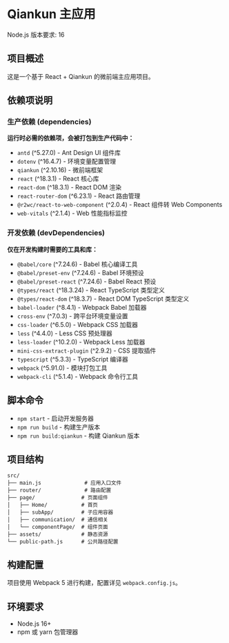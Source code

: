 # Qiankun 主应用

Node.js 版本要求: 16

## 项目概述

这是一个基于 React + Qiankun 的微前端主应用项目。

## 依赖项说明

### 生产依赖 (dependencies)

**运行时必需的依赖项，会被打包到生产代码中：**

- `antd` (^5.27.0) - Ant Design UI 组件库
- `dotenv` (^16.4.7) - 环境变量配置管理
- `qiankun` (^2.10.16) - 微前端框架
- `react` (^18.3.1) - React 核心库
- `react-dom` (^18.3.1) - React DOM 渲染
- `react-router-dom` (^6.23.1) - React 路由管理
- `@r2wc/react-to-web-component` (^2.0.4) - React 组件转 Web Components
- `web-vitals` (^2.1.4) - Web 性能指标监控

### 开发依赖 (devDependencies)

**仅在开发构建时需要的工具和库：**

- `@babel/core` (^7.24.6) - Babel 核心编译工具
- `@babel/preset-env` (^7.24.6) - Babel 环境预设
- `@babel/preset-react` (^7.24.6) - Babel React 预设
- `@types/react` (^18.3.24) - React TypeScript 类型定义
- `@types/react-dom` (^18.3.7) - React DOM TypeScript 类型定义
- `babel-loader` (^8.4.1) - Webpack Babel 加载器
- `cross-env` (^7.0.3) - 跨平台环境变量设置
- `css-loader` (^6.5.0) - Webpack CSS 加载器
- `less` (^4.4.0) - Less CSS 预处理器
- `less-loader` (^10.2.0) - Webpack Less 加载器
- `mini-css-extract-plugin` (^2.9.2) - CSS 提取插件
- `typescript` (^5.3.3) - TypeScript 编译器
- `webpack` (^5.91.0) - 模块打包工具
- `webpack-cli` (^5.1.4) - Webpack 命令行工具

## 脚本命令

- `npm start` - 启动开发服务器
- `npm run build` - 构建生产版本
- `npm run build:qiankun` - 构建 Qiankun 版本

## 项目结构

```
src/
├── main.js              # 应用入口文件
├── router/              # 路由配置
├── page/               # 页面组件
│   ├── Home/           # 首页
│   ├── subApp/         # 子应用容器
│   ├── communication/  # 通信相关
│   └── componentPage/  # 组件页面
├── assets/             # 静态资源
└── public-path.js      # 公共路径配置
```

## 构建配置

项目使用 Webpack 5 进行构建，配置详见 `webpack.config.js`。

## 环境要求

- Node.js 16+
- npm 或 yarn 包管理器
